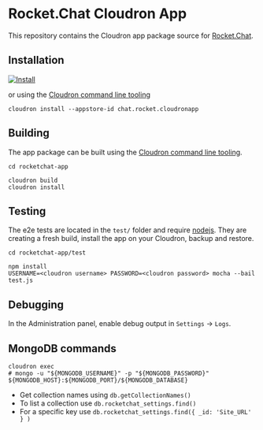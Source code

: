 # Rocket.Chat Cloudron App

This repository contains the Cloudron app package source for [Rocket.Chat](https://github.com/RocketChat/Rocket.Chat).

## Installation

[![Install](https://cloudron.io/img/button32.png)](https://cloudron.io/button.html?app=chat.rocket.cloudronapp)

or using the [Cloudron command line tooling](https://cloudron.io/references/cli.html)

```
cloudron install --appstore-id chat.rocket.cloudronapp
```

## Building

The app package can be built using the [Cloudron command line tooling](https://cloudron.io/references/cli.html).

```
cd rocketchat-app

cloudron build
cloudron install
```

## Testing

The e2e tests are located in the `test/` folder and require [nodejs](http://nodejs.org/). They are creating a fresh build, install the app on your Cloudron, backup and restore. 

```
cd rocketchat-app/test

npm install
USERNAME=<cloudron username> PASSWORD=<cloudron password> mocha --bail test.js
```

## Debugging

In the Administration panel, enable debug output in `Settings` -> `Logs`.

## MongoDB commands

```
cloudron exec
# mongo -u "${MONGODB_USERNAME}" -p "${MONGODB_PASSWORD}" ${MONGODB_HOST}:${MONGODB_PORT}/${MONGODB_DATABASE}
```

* Get collection names using `db.getCollectionNames()`
* To list a collection use `db.rocketchat_settings.find()`
* For a specific key use `db.rocketchat_settings.find({ _id: 'Site_URL' } )`

